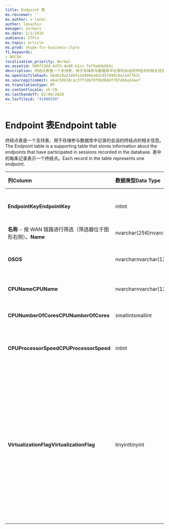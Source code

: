 ```yaml
---
title: Endpoint 表
ms.reviewer: ''
ms.author: v-lanac
author: lanachin
manager: serdars
ms.date: 2/1/2018
audience: ITPro
ms.topic: article
ms.prod: skype-for-business-itpro
f1.keywords:
- NOCSH
localization_priority: Normal
ms.assetid: 500f330d-4d7d-4e88-b1cc-fef9a9de6b5c
description: 终结点表是一个支持表，用于存储参与数据库中记录的会话的终结点的相关信息。 表中的每条记录表示一个终结点。
ms.openlocfilehash: b64b19a3149fa3d490ea8dc957699c0a114f763c
ms.sourcegitcommit: e64c50818cac37f3d6f0f96d0d4ff0f4bba24aef
ms.translationtype: MT
ms.contentlocale: zh-CN
ms.lasthandoff: 02/06/2020
ms.locfileid: "41809550"
---
```

# <a name="endpoint-table"></a><span data-ttu-id="3dd25-104">Endpoint 表</span><span class="sxs-lookup"><span data-stu-id="3dd25-104">Endpoint table</span></span>
 
<span data-ttu-id="3dd25-105">终结点表是一个支持表，用于存储参与数据库中记录的会话的终结点的相关信息。</span><span class="sxs-lookup"><span data-stu-id="3dd25-105">The Endpoint table is a supporting table that stores information about the endpoints that have participated in sessions recorded in the database.</span></span> <span data-ttu-id="3dd25-106">表中的每条记录表示一个终结点。</span><span class="sxs-lookup"><span data-stu-id="3dd25-106">Each record in the table represents one endpoint.</span></span>
  
|<span data-ttu-id="3dd25-107">**列**</span><span class="sxs-lookup"><span data-stu-id="3dd25-107">**Column**</span></span>|<span data-ttu-id="3dd25-108">**数据类型**</span><span class="sxs-lookup"><span data-stu-id="3dd25-108">**Data Type**</span></span>|<span data-ttu-id="3dd25-109">**键/索引**</span><span class="sxs-lookup"><span data-stu-id="3dd25-109">**Key/Index**</span></span>|<span data-ttu-id="3dd25-110">**详细信息**</span><span class="sxs-lookup"><span data-stu-id="3dd25-110">**Details**</span></span>|
|:-----|:-----|:-----|:-----|
|<span data-ttu-id="3dd25-111">**EndpointKey**</span><span class="sxs-lookup"><span data-stu-id="3dd25-111">**EndpointKey**</span></span> <br/> |<span data-ttu-id="3dd25-112">int</span><span class="sxs-lookup"><span data-stu-id="3dd25-112">int</span></span>  <br/> |<span data-ttu-id="3dd25-113">Primary</span><span class="sxs-lookup"><span data-stu-id="3dd25-113">Primary</span></span>  <br/> |<span data-ttu-id="3dd25-114">标识此终结点的唯一号码。</span><span class="sxs-lookup"><span data-stu-id="3dd25-114">Unique number identifying this endpoint.</span></span>  <br/> |
|<span data-ttu-id="3dd25-115">**名称** - 按 WAN 链路进行筛选（筛选器位于图形右侧）。</span><span class="sxs-lookup"><span data-stu-id="3dd25-115">**Name**</span></span> <br/> |<span data-ttu-id="3dd25-116">nvarchar(256)</span><span class="sxs-lookup"><span data-stu-id="3dd25-116">nvarchar(256)</span></span>  <br/> |<span data-ttu-id="3dd25-117">唯一</span><span class="sxs-lookup"><span data-stu-id="3dd25-117">Unique</span></span>  <br/> |<span data-ttu-id="3dd25-118">终结点名称。</span><span class="sxs-lookup"><span data-stu-id="3dd25-118">Endpoint name.</span></span>  <br/> |
|<span data-ttu-id="3dd25-119">**OS**</span><span class="sxs-lookup"><span data-stu-id="3dd25-119">**OS**</span></span> <br/> |<span data-ttu-id="3dd25-120">nvarchar</span><span class="sxs-lookup"><span data-stu-id="3dd25-120">nvarchar(128)</span></span>  <br/> | <br/> |<span data-ttu-id="3dd25-121">终结点的操作系统（OS）。</span><span class="sxs-lookup"><span data-stu-id="3dd25-121">Operating system (OS) of the endpoint.</span></span>  <br/> |
|<span data-ttu-id="3dd25-122">**CPUName**</span><span class="sxs-lookup"><span data-stu-id="3dd25-122">**CPUName**</span></span> <br/> |<span data-ttu-id="3dd25-123">nvarchar</span><span class="sxs-lookup"><span data-stu-id="3dd25-123">nvarchar(128)</span></span>  <br/> ||<span data-ttu-id="3dd25-124">终结点的 CPU 名称。</span><span class="sxs-lookup"><span data-stu-id="3dd25-124">CPU name of the endpoint.</span></span>  <br/> |
|<span data-ttu-id="3dd25-125">**CPUNumberOfCores**</span><span class="sxs-lookup"><span data-stu-id="3dd25-125">**CPUNumberOfCores**</span></span> <br/> |<span data-ttu-id="3dd25-126">smallint</span><span class="sxs-lookup"><span data-stu-id="3dd25-126">smallint</span></span>  <br/> ||<span data-ttu-id="3dd25-127">终结点的 CPU 内核数。</span><span class="sxs-lookup"><span data-stu-id="3dd25-127">Number of CPU cores of the endpoint.</span></span>  <br/> |
|<span data-ttu-id="3dd25-128">**CPUProcessorSpeed**</span><span class="sxs-lookup"><span data-stu-id="3dd25-128">**CPUProcessorSpeed**</span></span> <br/> |<span data-ttu-id="3dd25-129">int</span><span class="sxs-lookup"><span data-stu-id="3dd25-129">int</span></span>  <br/> ||<span data-ttu-id="3dd25-130">终结点的 CPU 处理器速度。</span><span class="sxs-lookup"><span data-stu-id="3dd25-130">CPU processor speed of the endpoint.</span></span>  <br/> |
|<span data-ttu-id="3dd25-131">**VirtualizationFlag**</span><span class="sxs-lookup"><span data-stu-id="3dd25-131">**VirtualizationFlag**</span></span> <br/> |<span data-ttu-id="3dd25-132">tinyint</span><span class="sxs-lookup"><span data-stu-id="3dd25-132">tinyint</span></span>  <br/> || <span data-ttu-id="3dd25-133">指示系统是否在虚拟化环境中运行的位标志：</span><span class="sxs-lookup"><span data-stu-id="3dd25-133">Bit flag that indicates if the system is running in a virtualized environment:</span></span> <br/>  <span data-ttu-id="3dd25-134">0x0000-无</span><span class="sxs-lookup"><span data-stu-id="3dd25-134">0x0000 - None</span></span> <br/>  <span data-ttu-id="3dd25-135">0x0001-HyperV</span><span class="sxs-lookup"><span data-stu-id="3dd25-135">0x0001 - HyperV</span></span> <br/>  <span data-ttu-id="3dd25-136">0x0002-VMWare</span><span class="sxs-lookup"><span data-stu-id="3dd25-136">0x0002 - VMWare</span></span> <br/>  <span data-ttu-id="3dd25-137">0x0004-虚拟电脑</span><span class="sxs-lookup"><span data-stu-id="3dd25-137">0x0004 - Virtual PC</span></span> <br/>  <span data-ttu-id="3dd25-138">0x0008-Xen 电脑</span><span class="sxs-lookup"><span data-stu-id="3dd25-138">0x0008 - Xen PC</span></span> <br/> |
   

